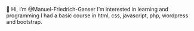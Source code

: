 👋 Hi, I’m @Manuel-Friedrich-Ganser
 I’m interested in learning and programming
 I had a basic course in html, css, javascript, php, wordpress and bootstrap.


<!---
Manuel-Friedrich-Ganser/Manuel-Friedrich-Ganser is a ✨ special ✨ repository because its `README.md` (this file) appears on your GitHub profile.
You can click the Preview link to take a look at your changes.
--->
